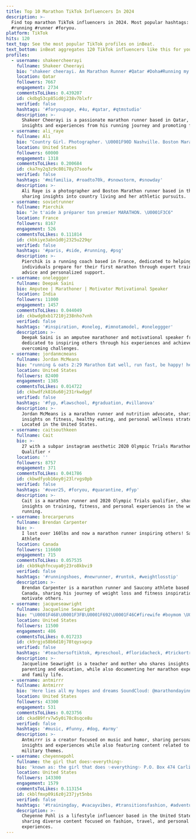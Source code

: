 ```yaml
---
title: Top 10 Marathon TikTok Influencers In 2024
description: >-
  Find top marathon TikTok influencers in 2024. Most popular hashtags: #fyp
  #running #runner #foryou.
platform: TikTok
hits: 120
text_top: See the most popular TikTok profiles on inBeat.
text_bottom: inBeat aggregates 120 TikTok influencers like this for you to work with.
profiles:
  - username: shakeercheerayi
    fullname: Shakeer Cheerayi
    bio: "shakeer cheerayi. Am Marathon Runner #Qatar #Doha#Running my passion #\U0001F970\U0001F970\U0001F970\U0001F970\U0001F60D"
    location: Qatar
    followers: 7667
    engagement: 2734
    commentsToLikes: 0.439207
    id: ckdbg53cp85id0j238v7blxfr
    verified: false
    hashtags: '#foryoupage, #4u, #qatar, #qtmstudio'
    description: >-
      Shakeer Cheerayi is a passionate marathon runner based in Qatar, sharing
      insights and experiences from his running journey and promoting fitness.
  - username: ali_raye
    fullname: Ali
    bio: "Country Girl. Photographer. \U0001F90D Nashville. Boston Marathoner \U0001F3C5Bi. \U0001F3F3️‍\U0001F308"
    location: United States
    followers: 60000
    engagement: 1318
    commentsToLikes: 0.200684
    id: cka7ny2q3z9c80i78y37soofw
    verified: false
    hashtags: '#mifamilia, #roadto70k, #snowstorm, #snowday'
    description: >-
      Ali Raye is a photographer and Boston Marathon runner based in the U.S.,
      sharing insights into country living and her athletic pursuits.
  - username: sovietrunner
    fullname: Pierchik
    bio: "Je t'aide à préparer ton premier MARATHON. \U0001F3C6"
    location: France
    followers: 8167
    engagement: 526
    commentsToLikes: 0.111814
    id: ckbkiye3abn1d0j2325u229qr
    verified: false
    hashtags: '#paris, #side, #running, #psg'
    description: >-
      Pierchik is a running coach based in France, dedicated to helping
      individuals prepare for their first marathon through expert training
      advice and personalized support.
  - username: oneleggger
    fullname: Deepak Saini
    bio: Amputee | Marathoner | Motivator Motivational Speaker
    location: India
    followers: 11000
    engagement: 1457
    commentsToLikes: 0.044049
    id: ckbwdg0xb17210j238nho7vnh
    verified: false
    hashtags: '#inspiration, #oneleg, #imnotamodel, #oneleggger'
    description: >-
      Deepak Saini is an amputee marathoner and motivational speaker from India,
      dedicated to inspiring others through his experiences and achievements in
      overcoming challenges.
  - username: jordanmcmeans
    fullname: Jordan McMeans
    bio: "running & oats 2:29 Marathon Eat well, run fast, be happy! he/him \U0001F3F3️‍\U0001F308"
    location: United States
    followers: 82400
    engagement: 1385
    commentsToLikes: 0.014722
    id: ckbwdfzk816u60j231rkwdggf
    verified: false
    hashtags: '#fyp, #lawschool, #graduation, #villanova'
    description: >-
      Jordan McMeans is a marathon runner and nutrition advocate, sharing
      insights on fitness, healthy eating, and personal wellness strategies.
      Located in the United States.
  - username: caitsouthkeen
    fullname: Cait
    bio: >-
      27 with a subpar instagram aesthetic 2020 Olympic Trials Marathon
      Qualifier ⚡️
    location: ''
    followers: 8757
    engagement: 371
    commentsToLikes: 0.041786
    id: ckbwdfyob16oy0j23lrvgs0pb
    verified: false
    hashtags: '#over25, #foryou, #quarantine, #fyp'
    description: >-
      Cait is a marathon runner and 2020 Olympic Trials qualifier, sharing
      insights on training, fitness, and personal experiences in the world of
      running.
  - username: brecarperuns
    fullname: Brendan Carpenter
    bio: >-
      I lost over 160lbs and now a marathon runner inspiring others! Saucony
      Athlete
    location: Canada
    followers: 116600
    engagement: 715
    commentsToLikes: 0.057535
    id: ckb9kqhfncuya0j23ro8kbvi9
    verified: false
    hashtags: '#runningshoes, #newrunner, #runtok, #weightlosstip'
    description: >-
      Brendan Carpenter is a marathon runner and Saucony athlete based in
      Canada, sharing his journey of weight loss and fitness inspiration to
      motivate others.
  - username: jacqueseawright
    fullname: Jacqueline Seawright
    bio: "\U0001F468\U0001F3FB‍\U0001F692\U0001F46C#firewife #boymom \U0001F34E\U0001F3C3\U0001F3FC‍♀️ # teachersoftiktok #marathoningmakeupmom"
    location: United States
    followers: 11500
    engagement: 486
    commentsToLikes: 0.017233
    id: ck9rgjo58b6d10j78tqysvpcp
    verified: false
    hashtags: '#teachersoftiktok, #preschool, #floridacheck, #trickortreats'
    description: >-
      Jacqueline Seawright is a teacher and mother who shares insights on
      parenting and education, while also documenting her marathon experiences
      and family life.
  - username: antmirrr
    fullname: Antmirrr
    bio: 'Here lies all my hopes and dreams SoundCloud: @marathondayinn'
    location: United States
    followers: 43300
    engagement: 531
    commentsToLikes: 0.023756
    id: ckad89frv7w5y0i78c8sqce8u
    verified: false
    hashtags: '#music, #funny, #dog, #army'
    description: >-
      Antmirrr is a creator focused on music and humor, sharing personal
      insights and experiences while also featuring content related to dogs and
      military themes.
  - username: cheyennepohl
    fullname: the girl that does✨everything✨
    bio: 'known as: the girl that does ✨everything✨ P.O. Box 474 Carlisle PA 1701'
    location: United States
    followers: 143300
    engagement: 1579
    commentsToLikes: 0.113154
    id: ckblfmxp09i6z0j237jyt5nbs
    verified: false
    hashtags: '#trainingday, #vacayvibes, #transitionsfashion, #adventures'
    description: >-
      Cheyenne Pohl is a lifestyle influencer based in the United States,
      sharing diverse content focused on fashion, travel, and personal
      experiences.
---
```


